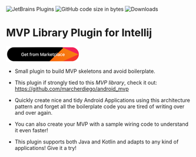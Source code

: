 ![JetBrains Plugins](https://img.shields.io/jetbrains/plugin/r/rating/10605) 
![GitHub code size in bytes](https://img.shields.io/github/languages/code-size/marcherdiego/mvp-library-plugin)
![Downloads](https://img.shields.io/jetbrains/plugin/d/10605)


# MVP Library Plugin for Intellij

[![Get from Marketplace](button.png "Download plugin")](https://plugins.jetbrains.com/plugin/10605-mvp-creator-plugin)

- Small plugin to build MVP skeletons and avoid boilerplate.
- This plugin if strongly tied to this <em>MVP library</em>, check it out: https://github.com/marcherdiego/android_mvp
  
- Quickly create nice and tidy Android Applications using this architecture pattern and forget all the boilerplate code you are tired of writing over and over again.
- You can also create your MVP with a sample wiring code to understand it even faster!
  
- This plugin supports both Java and Kotlin and adapts to any kind of applications! Give it a try!
